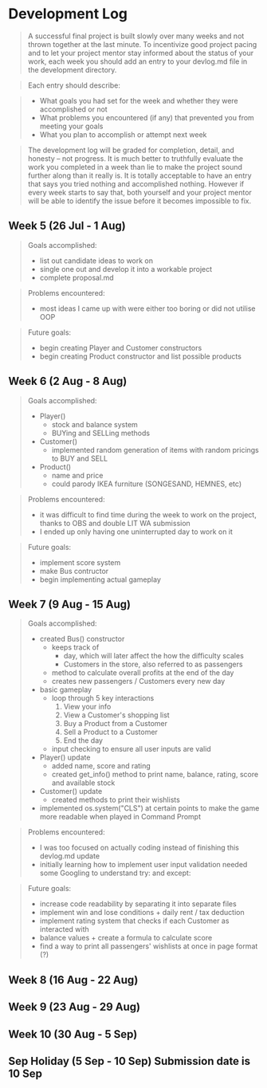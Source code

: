 # Development Log
> A successful final project is built slowly over many weeks and not thrown together at the last minute. To incentivize good project pacing and to let your project mentor stay informed about the status of your work, each week you should add an entry to your devlog.md file in the development directory.

> Each entry should describe:

> - What goals you had set for the week and whether they were accomplished or not
> - What problems you encountered (if any) that prevented you from meeting your goals
> - What you plan to accomplish or attempt next week

> The development log will be graded for completion, detail, and honesty – not progress. It is much better to truthfully evaluate the work you completed in a week than lie to make the project sound further along than it really is. It is totally acceptable to have an entry that says you tried nothing and accomplished nothing. However if every week starts to say that, both yourself and your project mentor will be able to identify the issue before it becomes impossible to fix.

## Week 5 (26 Jul - 1 Aug)
> Goals accomplished:
> - list out candidate ideas to work on
> - single one out and develop it into a workable project
> - complete proposal.md

> Problems encountered:
> - most ideas I came up with were either too boring or did not utilise OOP

> Future goals:
> - begin creating Player and Customer constructors
> - begin creating Product constructor and list possible products

## Week 6 (2 Aug - 8 Aug)
> Goals accomplished:
> - Player()
>   - stock and balance system
>   - BUYing and SELLing methods
> - Customer()
>   - implemented random generation of items with random pricings to BUY and SELL
> - Product()
>   - name and price
>   - could parody IKEA furniture (SONGESAND, HEMNES, etc)

> Problems encountered:
> - it was difficult to find time during the week to work on the project, thanks to OBS and double LIT WA submission
> - I ended up only having one uninterrupted day to work on it

> Future goals:
> - implement score system
> - make Bus contructor
> - begin implementing actual gameplay

## Week 7 (9 Aug - 15 Aug)
> Goals accomplished:
> - created Bus() constructor
>   - keeps track of
>       - day, which will later affect the how the difficulty scales
>       - Customers in the store, also referred to as passengers
>   - method to calculate overall profits at the end of the day
>   - creates new passengers / Customers every new day
> - basic gameplay
>   - loop through 5 key interactions
>     1. View your info
>     2. View a Customer's shopping list
>     3. Buy a Product from a Customer
>     4. Sell a Product to a Customer
>     5. End the day
>   - input checking to ensure all user inputs are valid
> - Player() update
>   - added name, score and rating
>   - created get_info() method to print name, balance, rating, score and available stock
> - Customer() update
>   - created methods to print their wishlists
> - implemented os.system("CLS") at certain points to make the game more readable when played in Command Prompt

> Problems encountered:
> - I was too focused on actually coding instead of finishing this devlog.md update
> - initially learning how to implement user input validation needed some Googling to understand try: and except:

> Future goals:
> - increase code readability by separating it into separate files
> - implement win and lose conditions + daily rent / tax deduction
> - implement rating system that checks if each Customer as interacted with
> - balance values + create a formula to calculate score
> - find a way to print all passengers' wishlists at once in page format (?)

## Week 8 (16 Aug - 22 Aug)

## Week 9 (23 Aug - 29 Aug)

## Week 10 (30 Aug - 5 Sep)

## Sep Holiday (5 Sep - 10 Sep) **Submission date is 10 Sep**
